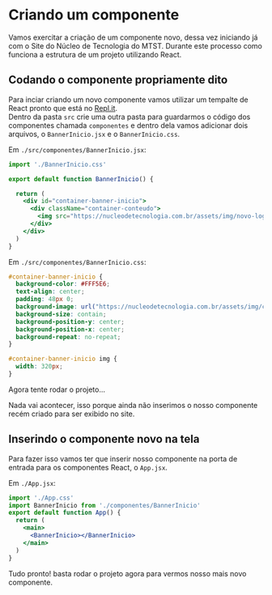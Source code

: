 # Criando um componente
Vamos exercitar a criação de um componente novo, dessa vez iniciando já com o Site do Núcleo de Tecnologia do MTST. Durante este processo como funciona a estrutura de um projeto utilizando React.

## Codando o componente propriamente dito
Para inciar criando um novo componente vamos utilizar um tempalte de React pronto que está no [Repl.it](https://replit.com/@replit/React-Javascript?v=1).<br>
Dentro da pasta `src` crie uma outra pasta para guardarmos o código dos componentes chamada  `componentes` e dentro dela vamos adicionar dois arquivos, o `BannerInicio.jsx` e o `BannerInicio.css`.

Em `./src/componentes/BannerInicio.jsx`:
```jsx
import './BannerInicio.css'

export default function BannerInicio() {

  return (
    <div id="container-banner-inicio">
      <div className="container-conteudo">
        <img src="https://nucleodetecnologia.com.br/assets/img/novo-logo-tecnologia.svg"/>
      </div>
    </div>
  )
}
```

Em `./src/componentes/BannerInicio.css`:

```css
#container-banner-inicio {
  background-color: #FFF5E6;
  text-align: center;
  padding: 48px 0;
  background-image: url("https://nucleodetecnologia.com.br/assets/img/capa-site.jpg");
  background-size: contain;
  background-position-y: center;
  background-position-x: center;
  background-repeat: no-repeat;	
}

#container-banner-inicio img {
  width: 320px;
}
```

Agora tente rodar o projeto...<br>

Nada vai acontecer, isso porque ainda não inserimos o nosso componente recém criado para ser exibido no site.<br>

## Inserindo o componente novo na tela

Para fazer isso vamos ter que inserir nosso componente na porta de entrada para os componentes React, o `App.jsx`.<br>


Em `./App.jsx`:
```jsx
import './App.css'
import BannerInicio from './componentes/BannerInicio'
export default function App() {
  return (
    <main>
      <BannerInicio></BannerInicio>
    </main>
  )
}
```

Tudo pronto! basta rodar o projeto agora para vermos nosso mais novo componente.

